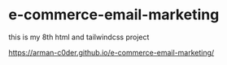 # e-commerce-email-marketing
this is my 8th html and tailwindcss project

https://arman-c0der.github.io/e-commerce-email-marketing/
